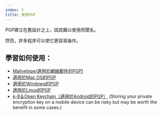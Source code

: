 ```yaml
---
index: 3
title: 使用PGP
---
```

PGP建立在舊設計之上，因其難以使用而聞名。

然而，許多程序可以使它更容易操作。

## 學習如何使用：

*   [Mailvelope(適用於網絡郵件的PGP)](umbrella://lesson/mailvelope)
*   [適用於Mac OS的PGP](umbrella://lesson/pgp-for-mac-os-x)
*   [適用於Windows的PGP](umbrella://lesson/pgp-for-windows)
*   [適用於Linux的PGP](umbrella://lesson/pgp-for-linux)
*   [k-9＆Open Keychain（適用於Android的PGP）](umbrella://lesson/k9-apg) (Storing your private encryption key on a mobile device can be risky but may be worth the benefit in some cases.)